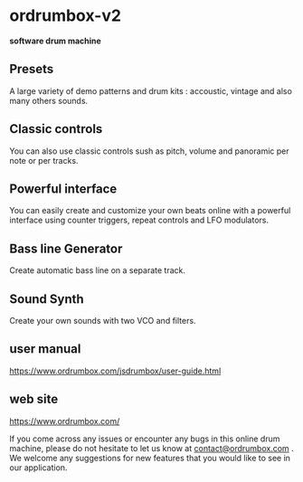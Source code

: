 # ordrumbox-v2

**software drum machine**

## Presets
A large variety of demo patterns and drum kits : accoustic, vintage and also many others sounds.
                
## Classic controls
You can also use classic controls sush as pitch, volume and panoramic per note or per tracks.
## Powerful interface
You can easily create and customize your own beats online with a powerful interface using counter triggers, repeat controls and LFO modulators.
## Bass line Generator
Create automatic bass line on a separate track.
## Sound Synth
Create your own sounds with two VCO and filters.

## user manual
https://www.ordrumbox.com/jsdrumbox/user-guide.html

## web site
https://www.ordrumbox.com/

If you come across any issues or encounter any bugs in this online drum machine, please do not hesitate to let us know at contact@ordrumbox.com . We welcome any suggestions for new features that you would like to see in our application.
                
